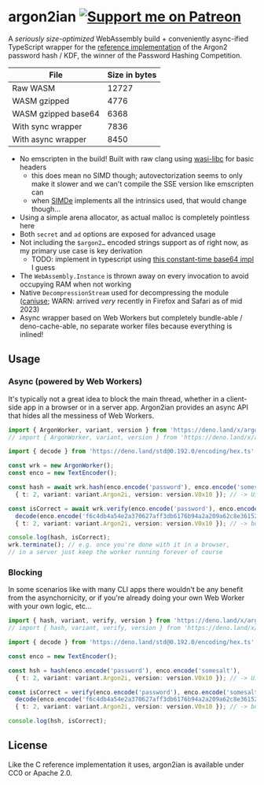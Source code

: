 # argon2ian [![Support me on Patreon](https://img.shields.io/badge/dynamic/json?logo=patreon&color=%23e85b46&label=support%20me%20on%20patreon&query=data.attributes.patron_count&suffix=%20patrons&url=https%3A%2F%2Fwww.patreon.com%2Fapi%2Fcampaigns%2F9395291)](https://www.patreon.com/valpackett)

A *seriously size-optimized* WebAssembly build + conveniently async-ified TypeScript wrapper
for the [reference implementation](https://github.com/P-H-C/phc-winner-argon2)
of the Argon2 password hash / KDF, the winner of the Password Hashing Competition.

| File                | Size in bytes |
| ------------------- | ------------- |
| Raw WASM            | 12727         |
| WASM gzipped        | 4776          |
| WASM gzipped base64 | 6368          |
| With sync wrapper   | 7836          |
| With async wrapper  | 8450          |

- No emscripten in the build! Built with raw clang using [wasi-libc](https://github.com/WebAssembly/wasi-libc) for basic headers
  - this does mean no SIMD though; autovectorization seems to only make it slower and we can't compile the SSE version like emscripten can
  - when [SIMDe](https://github.com/simd-everywhere/simde/issues/86) implements all the intrinsics used, that would change though…
- Using a simple arena allocator, as actual malloc is completely pointless here
- Both `secret` and `ad` options are exposed for advanced usage
- Not including the `$argon2…` encoded strings support as of right now, as my primary use case is key derivation
  - TODO: implement in typescript using [this constant-time base64 impl](https://github.com/StableLib/stablelib/blob/master/packages/base64/base64.ts) I guess
- The `WebAssembly.Instance` is thrown away on every invocation to avoid occupying RAM when not working
- Native `DecompressionStream` used for decompressing the module ([caniuse](https://caniuse.com/mdn-api_compressionstream); WARN: arrived *very* recently in Firefox and Safari as of mid 2023)
- Async wrapper based on Web Workers but completely bundle-able / deno-cache-able, no separate worker files because everything is inlined!

## Usage

### Async (powered by Web Workers)

It's typically not a great idea to block the main thread, whether in a client-side app in a browser or in a server app.
Argon2ian provides an async API that hides all the messiness of Web Workers.

```typescript
import { ArgonWorker, variant, version } from 'https://deno.land/x/argon2ian/dist/argon2ian.async.min.js'; // bundled
// import { ArgonWorker, variant, version } from 'https://deno.land/x/argon2ian/src/async.ts'; // ← TypeScript/Deno

import { decode } from 'https://deno.land/std@0.192.0/encoding/hex.ts'; // just for the demo here

const wrk = new ArgonWorker();
const enco = new TextEncoder();

const hash = await wrk.hash(enco.encode('password'), enco.encode('somesalt'),
  { t: 2, variant: variant.Argon2i, version: version.V0x10 }); // -> Uint8Array

const isCorrect = await wrk.verify(enco.encode('password'), enco.encode('somesalt'),
  decode(enco.encode('f6c4db4a54e2a370627aff3db6176b94a2a209a62c8e36152711802f7b30c694')),
  { t: 2, variant: variant.Argon2i, version: version.V0x10 }); // -> boolean

console.log(hash, isCorrect);
wrk.terminate(); // e.g. once you're done with it in a browser,
// in a server just keep the worker running forever of course
```

### Blocking

In some scenarios like with many CLI apps there wouldn't be any benefit from the asynchornicity,
or if you're already doing your own Web Worker with your own logic, etc…

```typescript
import { hash, variant, verify, version } from 'https://deno.land/x/argon2ian/dist/argon2ian.sync.min.js'; // bundled
// import { hash, variant, verify, version } from 'https://deno.land/x/argon2ian/src/argon2.ts'; // ← TypeScript/Deno

import { decode } from 'https://deno.land/std@0.192.0/encoding/hex.ts'; // just for the demo here

const enco = new TextEncoder();

const hsh = hash(enco.encode('password'), enco.encode('somesalt'),
  { t: 2, variant: variant.Argon2i, version: version.V0x10 }); // -> Uint8Array

const isCorrect = verify(enco.encode('password'), enco.encode('somesalt'),
  decode(enco.encode('f6c4db4a54e2a370627aff3db6176b94a2a209a62c8e36152711802f7b30c694')),
  { t: 2, variant: variant.Argon2i, version: version.V0x10 }); // -> boolean

console.log(hsh, isCorrect);
```

## License

Like the C reference implementation it uses, argon2ian is available under CC0 or Apache 2.0.
